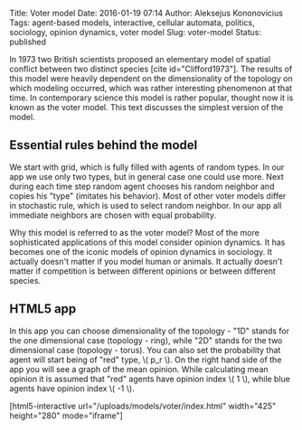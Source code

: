 Title: Voter model
Date: 2016-01-19 07:14
Author: Aleksejus Kononovicius
Tags: agent-based models, interactive, cellular automata, politics, sociology, opinion dynamics, voter model
Slug: voter-model
Status: published

In 1973 two British scientists
proposed an elementary model of spatial conflict between two distinct
species \[cite id="Clifford1973"\]. The results of this model were
heavily dependent on the dimensionality of the topology on which
modeling occurred, which was rather interesting phenomenon at that
time. In contemporary science this model is rather popular, thought now
it is known as the voter model. This text discusses the simplest version
of the model.<!--more-->

## Essential rules behind the model

We start with grid, which is fully filled with agents of random types.
In our app we use only two types, but in general case one could use
more. Next during each time step random agent chooses his random
neighbor and copies his "type" (imitates his behavior). Most of other
voter models differ in stochastic rule, which is used to select random
neighbor. In our app all immediate neighbors are chosen with equal
probability.

Why this model is referred to as the voter model? Most of the more
sophisticated applications of this model consider opinion dynamics. It
has becomes one of the iconic models of opinion dynamics in sociology.
It actually doesn't matter if you model human or animals. It actually
doesn't matter if competition is between different opinions or between
different species.

## HTML5 app

In this app you can choose dimensionality of the topology - "1D" stands
for the one dimensional case (topology - ring), while "2D" stands for
the two dimensional case (topology - torus). You can also set the
probability that agent will start being of "red" type, \\\(  p\_r \\\).
On the right hand side of the app you will see a graph of the mean
opinion. While calculating mean opinion it is assumed that "red" agents
have opinion index \\\(  1 \\\), while blue agents have opinion index
\\\(  -1 \\\).

[html5-interactive
url="/uploads/models/voter/index.html" width="425"
height="280" mode="iframe"]
